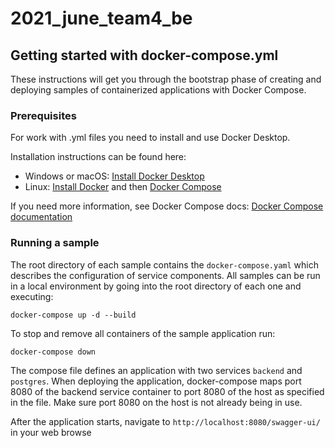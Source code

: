 # 2021_june_team4_be

## Getting started with docker-compose.yml
These instructions will get you through the bootstrap phase of creating and deploying samples of containerized applications with Docker Compose.
### Prerequisites
For work with .yml files you need to install and use Docker Desktop.

Installation instructions can be found here:
- Windows or macOS:
  [Install Docker Desktop](https://www.docker.com/get-started)
- Linux: [Install Docker](https://www.docker.com/get-started) and then
  [Docker Compose](https://github.com/docker/compose)

If you need more information, see Docker Compose docs: [Docker Compose documentation](https://docs.docker.com/compose/)
### Running a sample

The root directory of each sample contains the `docker-compose.yaml` which
describes the configuration of service components. All samples can be run in
a local environment by going into the root directory of each one and executing:

```console
docker-compose up -d --build
```


To stop and remove all containers of the sample application run:

```console
docker-compose down
```


The compose file defines an application with two services `backend` and `postgres`.
When deploying the application, docker-compose maps port 8080 of the backend service container to port 8080 of the host as specified in the file.
Make sure port 8080 on the host is not already being in use.

After the application starts, navigate to `http://localhost:8080/swagger-ui/` in your web browse
